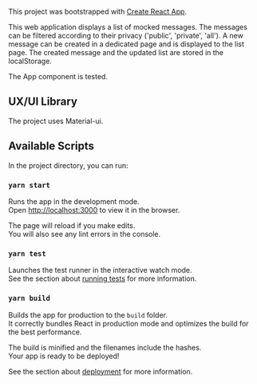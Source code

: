 This project was bootstrapped with [Create React App](https://github.com/facebook/create-react-app).

This web application displays a list of mocked messages.
The messages can be filtered according to their privacy ('public', 'private', 'all').
A new message can be created in a dedicated page and is displayed to the list page. 
The created message and the updated list are stored in the localStorage.

The App component is tested. 

## UX/UI Library

The project uses Material-ui.

## Available Scripts

In the project directory, you can run:

### `yarn start`

Runs the app in the development mode.<br />
Open [http://localhost:3000](http://localhost:3000) to view it in the browser.

The page will reload if you make edits.<br />
You will also see any lint errors in the console.

### `yarn test`

Launches the test runner in the interactive watch mode.<br />
See the section about [running tests](https://facebook.github.io/create-react-app/docs/running-tests) for more information.

### `yarn build`

Builds the app for production to the `build` folder.<br />
It correctly bundles React in production mode and optimizes the build for the best performance.

The build is minified and the filenames include the hashes.<br />
Your app is ready to be deployed!

See the section about [deployment](https://facebook.github.io/create-react-app/docs/deployment) for more information.

